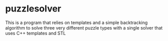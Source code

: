 puzzlesolver
============

This is a program that relies on templates and a simple backtracking algorithm to solve three very different puzzle types with a single solver that uses C++ templates and STL
